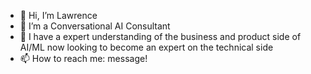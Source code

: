 - 👋 Hi, I’m Lawrence 
- 👀 I’m a Conversational AI Consultant
- 🌱 I have a expert understanding of the business and product side of AI/ML now looking to become an expert on the technical side
- 📫 How to reach me: message!

<!---
swerzd/swerzd is a ✨ special ✨ repository because its `README.md` (this file) appears on your GitHub profile.
You can click the Preview link to take a look at your changes.
--->
